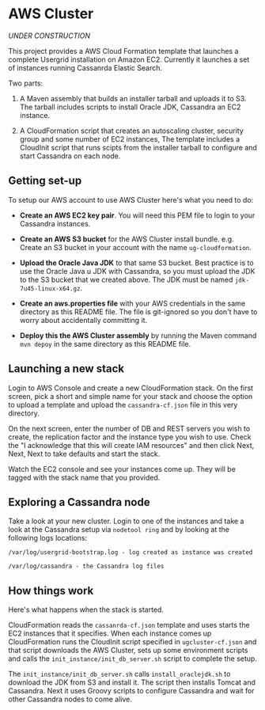AWS Cluster
===

*UNDER CONSTRUCTION*

This project provides a AWS Cloud Formation template that launches a complete Usergrid installation
on Amazon EC2. Currently it launches a set of instances running Cassanrda Elastic Search.

Two parts:

1) A Maven assembly that builds an installer tarball and uploads it to S3. 
The tarball includes scripts to install Oracle JDK, Cassandra an EC2 instance.

2) A CloudFormation script that creates an autoscaling cluster, security group and some
number of EC2 instances, The template includes a CloudInit script that runs scipts from 
the installer tarball to configure and start Cassandra on each node. 


Getting set-up
---
To setup our AWS account to use  AWS Cluster here's what you need to do:

* __Create an AWS EC2 key pair__. You will need this PEM file to login to your Cassandra instances. 

* __Create an AWS S3 bucket__ for the AWS Cluster install bundle. e.g. Create an S3 bucket in your 
account with the name `ug-cloudformation`. 

* __Upload the Oracle Java JDK__ to that same S3 bucket. Best practice is to use the Oracle Java u
JDK with Cassandra, so you must upload the JDK to the S3 bucket that we created above. The JDK must 
be named `jdk-7u45-linux-x64.gz`.

* __Create an aws.properties file__ with your AWS credentials in the same directory as this 
README file. The file is git-ignored so you don't have to worry about accidentally committing it.

* __Deploy this the  AWS Cluster assembly__ by running the Maven command `mvn depoy` in the same
directory as this README file. 


Launching a new stack
---
Login to AWS Console and create a new CloudFormation stack. On the first screen, pick a short 
and simple name for your stack and choose the option to upload a template and upload 
the `cassandra-cf.json` file in this very directory. 

On the next screen, enter the number of DB and REST servers you wish to create, the replication factor and 
the instance type you wish to use. Check the "I acknowledge that this will create IAM resources" 
and then click Next, Next, Next to take defaults and start the stack.

Watch the EC2 console and see your instances come up. They will be tagged with the stack name
that you provided.


Exploring a Cassandra node
---
Take a look at your new cluster. Login to one of the instances and take a look at the Cassandra
setup via `nodetool ring` and by looking at the following logs locations:

    /var/log/usergrid-bootstrap.log - log created as instance was created

    /var/log/cassandra - the Cassandra log files


How things work
---
Here's what happens when the stack is started.

CloudFormation reads the `cassanrda-cf.json` template and uses starts the EC2 instances that it 
specifies. When each instance comes up CloudFormation runs the CloudInit script specified in 
`ugcluster-cf.json` and that script downloads the AWS Cluster, sets up some environment scripts
and calls the `init_instance/init_db_server.sh` script to complete the setup.

The `init_instance/init_db_server.sh` calls `install_oraclejdk.sh` to download the JDK from S3 and 
install it. The script then installs Tomcat and Cassandra. Next it uses Groovy scripts to configure 
Cassandra and wait for other Cassandra nodes to come alive.



